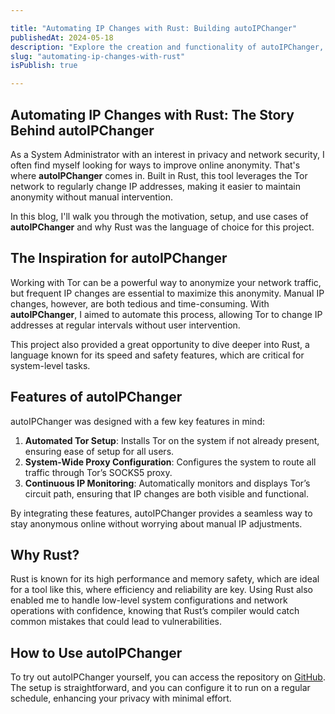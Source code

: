 ```yaml
---

title: "Automating IP Changes with Rust: Building autoIPChanger"
publishedAt: 2024-05-18
description: "Explore the creation and functionality of autoIPChanger, a Rust-based tool to automate IP changes for enhanced anonymity using Tor."
slug: "automating-ip-changes-with-rust"
isPublish: true

---
```


## Automating IP Changes with Rust: The Story Behind autoIPChanger

As a System Administrator with an interest in privacy and network security, I often find myself looking for ways to improve online anonymity. That's where **autoIPChanger** comes in. Built in Rust, this tool leverages the Tor network to regularly change IP addresses, making it easier to maintain anonymity without manual intervention.

In this blog, I'll walk you through the motivation, setup, and use cases of **autoIPChanger** and why Rust was the language of choice for this project.

## The Inspiration for autoIPChanger

Working with Tor can be a powerful way to anonymize your network traffic, but frequent IP changes are essential to maximize this anonymity. Manual IP changes, however, are both tedious and time-consuming. With **autoIPChanger**, I aimed to automate this process, allowing Tor to change IP addresses at regular intervals without user intervention.

This project also provided a great opportunity to dive deeper into Rust, a language known for its speed and safety features, which are critical for system-level tasks.

## Features of autoIPChanger

autoIPChanger was designed with a few key features in mind:

1. **Automated Tor Setup**: Installs Tor on the system if not already present, ensuring ease of setup for all users.
2. **System-Wide Proxy Configuration**: Configures the system to route all traffic through Tor’s SOCKS5 proxy.
3. **Continuous IP Monitoring**: Automatically monitors and displays Tor’s circuit path, ensuring that IP changes are both visible and functional.

By integrating these features, autoIPChanger provides a seamless way to stay anonymous online without worrying about manual IP adjustments.

## Why Rust?

Rust is known for its high performance and memory safety, which are ideal for a tool like this, where efficiency and reliability are key. Using Rust also enabled me to handle low-level system configurations and network operations with confidence, knowing that Rust’s compiler would catch common mistakes that could lead to vulnerabilities.

## How to Use autoIPChanger

To try out autoIPChanger yourself, you can access the repository on [GitHub](https://github.com/teztarrar/autoIPChanger). The setup is straightforward, and you can configure it to run on a regular schedule, enhancing your privacy with minimal effort.

